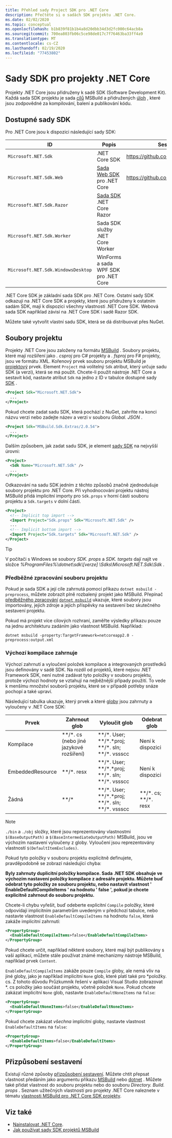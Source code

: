 ```yaml
---
title: Přehled sady Project SDK pro .NET Core
description: Přečtěte si o sadách SDK projektu .NET Core.
ms.date: 02/02/2020
ms.topic: conceptual
ms.openlocfilehash: b1b839f81b1b4a8d20dbb34d3d2fc000c64acb8a
ms.sourcegitcommit: 700ea803fb06c5ce98de017c7f76463ba33ff4a9
ms.translationtype: MT
ms.contentlocale: cs-CZ
ms.lasthandoff: 02/19/2020
ms.locfileid: "77453802"
---
```

# <a name="net-core-project-sdks"></a>Sady SDK pro projekty .NET Core

Projekty .NET Core jsou přidruženy k sadě SDK (Software Development Kit). Každá sada SDK projektu je sada [cílů](/visualstudio/msbuild/msbuild-targets) MSBuild a přidružených [úloh](/visualstudio/msbuild/msbuild-tasks) , které jsou zodpovědné za kompilování, balení a publikování kódu.

## <a name="available-sdks"></a>Dostupné sady SDK

Pro .NET Core jsou k dispozici následující sady SDK:

| ID | Popis | Sestavy|
| - | - | - |
| `Microsoft.NET.Sdk` | .NET Core SDK | https://github.com/dotnet/sdk |
| `Microsoft.NET.Sdk.Web` | [Sada Web SDK](/aspnet/core/razor-pages/web-sdk) pro .NET Core | https://github.com/aspnet/websdk |
| `Microsoft.NET.Sdk.Razor` | [Sada SDK](/aspnet/core/razor-pages/sdk) .NET Core Razor |
| `Microsoft.NET.Sdk.Worker` | Sada SDK služby .NET Core Worker |
| `Microsoft.NET.Sdk.WindowsDesktop` | WinForms a sada WPF SDK pro .NET Core |

.NET Core SDK je základní sada SDK pro .NET Core. Ostatní sady SDK odkazují na .NET Core SDK a projekty, které jsou přidruženy k ostatním sadám SDK, mají k dispozici všechny vlastnosti .NET Core SDK. Webová sada SDK například závisí na .NET Core SDK i sadě Razor SDK.

Můžete také vytvořit vlastní sadu SDK, která se dá distribuovat přes NuGet.

## <a name="project-files"></a>Soubory projektu

Projekty .NET Core jsou založeny na formátu [MSBuild](/visualstudio/msbuild/msbuild) . Soubory projektu, které mají rozšíření jako *. csproj* pro C# projekty a *. fsproj* pro F# projekty, jsou ve formátu XML. Kořenový prvek souboru projektu MSBuild je [projektový](/msbuild/project-element-msbuild) prvek. Element `Project` má volitelný `Sdk` atribut, který určuje sadu SDK (a verzi), která se má použít. Chcete-li použít nástroje .NET Core a sestavit kód, nastavte atribut `Sdk` na jedno z ID v tabulce dostupné sady [SDK](#available-sdks) .

```xml
<Project Sdk="Microsoft.NET.Sdk">
  ...
</Project>
```

Pokud chcete zadat sadu SDK, která pochází z NuGet, zahrňte na konci názvu verzi nebo zadejte název a verzi v souboru *Global. JSON* .

```xml
<Project Sdk="MSBuild.Sdk.Extras/2.0.54">
  ...
</Project>
```

Dalším způsobem, jak zadat sadu SDK, je element [sady SDK](/visualstudio/msbuild/sdk-element-msbuild) na nejvyšší úrovni:

```xml
<Project>
  <Sdk Name="Microsoft.NET.Sdk" />
  ...
</Project>
```

Odkazování na sadu SDK jedním z těchto způsobů značně zjednodušuje soubory projektu pro .NET Core. Při vyhodnocování projektu nástroj MSBuild přidá implicitní importy pro `Sdk.props` v horní části souboru projektu a `Sdk.targets` v dolní části.

```xml
<Project>
  <!-- Implicit top import -->
  <Import Project="Sdk.props" Sdk="Microsoft.NET.Sdk" />
  ...
  <!-- Implicit bottom import -->
  <Import Project="Sdk.targets" Sdk="Microsoft.NET.Sdk" />
</Project>
```

> [!TIP]
> V počítači s Windows se soubory *SDK. props* a *SDK. targets* dají najít ve složce *%ProgramFiles%\dotnet\sdk\\[verze] \Sdks\Microsoft.NET.Sdk\Sdk* .

### <a name="preprocess-the-project-file"></a>Předběžné zpracování souboru projektu

Pokud je sada SDK a její cíle zahrnutá pomocí příkazu `dotnet msbuild -preprocess`, můžete zobrazit plně rozbalený projekt jako MSBuild. Přepínač [předběžného zpracování](/visualstudio/msbuild/msbuild-command-line-reference#preprocess) [`dotnet msbuild`](../tools/dotnet-msbuild.md) ukazuje, které soubory jsou importovány, jejich zdroje a jejich příspěvky na sestavení bez skutečného sestavení projektu.

Pokud má projekt více cílových rozhraní, zaměřte výsledky příkazu pouze na jednu architekturu zadáním jako vlastnost MSBuild. Například:

`dotnet msbuild -property:TargetFramework=netcoreapp2.0 -preprocess:output.xml`

### <a name="default-compilation-includes"></a>Výchozí kompilace zahrnuje

Výchozí zahrnutí a vyloučení položek kompilace a integrovaných prostředků jsou definovány v sadě SDK. Na rozdíl od projektů, které nejsou .NET Framework SDK, není nutné zadávat tyto položky v souboru projektu, protože výchozí hodnoty se vztahují na nejběžnější případy použití. To vede k menšímu množství souborů projektu, které se v případě potřeby snáze pochopí a také upraví.

Následující tabulka ukazuje, který prvek a které [globy](https://en.wikipedia.org/wiki/Glob_(programming)) jsou zahrnuty a vyloučeny v .NET Core SDK:

| Prvek           | Zahrnout glob                              | Vyloučit glob                                                  | Odebrat glob              |
|-------------------|-------------------------------------------|---------------------------------------------------------------|--------------------------|
| Kompilace           | \*\*/\*. cs (nebo jiné jazykové rozšíření) | \*\*/\*. User;  \*\*/\*.\*proj;  \*\*/\*. sln;  \*\*/\*. vssscc  | Není k dispozici                      |
| EmbeddedResource  | \*\*/\*. resx                              | \*\*/\*. User; \*\*/\*.\*proj; \*\*/\*. sln; \*\*/\*. vssscc     | Není k dispozici                      |
| Žádná              | \*\*/\*                                   | \*\*/\*. User; \*\*/\*.\*proj; \*\*/\*. sln; \*\*/\*. vssscc     | \*\*/\*. cs; \*\*/\*. resx |

> [!NOTE]
> `./bin` a `./obj` složky, které jsou reprezentovány vlastnostmi `$(BaseOutputPath)` a `$(BaseIntermediateOutputPath)` MSBuild, jsou ve výchozím nastavení vyloučeny z globy. Vyloučení jsou reprezentovány vlastností `$(DefaultItemExcludes)`.

Pokud tyto položky v souboru projektu explicitně definujete, pravděpodobně se zobrazí následující chyba:

**Byly zahrnuty duplicitní položky kompilace. Sada .NET SDK obsahuje ve výchozím nastavení položky kompilace z adresáře projektu. Můžete buď odebrat tyto položky ze souboru projektu, nebo nastavit vlastnost ' EnableDefaultCompileItems ' na hodnotu ' false ', pokud je chcete explicitně zahrnout do souboru projektu.**

Chcete-li chybu vyřešit, buď odeberte explicitní `Compile` položky, které odpovídají implicitním parametrům uvedeným v předchozí tabulce, nebo nastavte vlastnost `EnableDefaultCompileItems` na hodnotu `false`, která zakáže implicitní zahrnutí:

```xml
<PropertyGroup>
  <EnableDefaultCompileItems>false</EnableDefaultCompileItems>
</PropertyGroup>
```

Pokud chcete určit, například některé soubory, které mají být publikovány s vaší aplikací, můžete stále používat známé mechanizmy nástroje MSBuild, například prvek `Content`.

`EnableDefaultCompileItems` zakáže pouze `Compile` globy, ale nemá vliv na jiné globy, jako je například implicitní `None` glob, které platí také pro \*položky. cs. Z tohoto důvodu Průzkumník řešení v aplikaci Visual Studio zobrazovat \*. cs položky jako součást projektu, včetně položek `None`. Pokud chcete zakázat implicitní `None` glob, nastavte `EnableDefaultNoneItems` na `false`:

```xml
<PropertyGroup>
  <EnableDefaultNoneItems>false</EnableDefaultNoneItems>
</PropertyGroup>
```

Pokud chcete zakázat *všechna* implicitní globy, nastavte vlastnost `EnableDefaultItems` na `false`:

```xml
<PropertyGroup>
  <EnableDefaultItems>false</EnableDefaultItems>
</PropertyGroup>
```

## <a name="customize-the-build"></a>Přizpůsobení sestavení

Existují různé způsoby [přizpůsobení sestavení](/visualstudio/msbuild/customize-your-build). Můžete chtít přepsat vlastnost předáním jako argumentu příkazu [MSBuild](/visualstudio/msbuild/msbuild-command-line-reference) nebo [dotnet](../tools/index.md) . Můžete také přidat vlastnost do souboru projektu nebo do souboru *Directory. Build. props* . Seznam užitečných vlastností pro projekty .NET Core naleznete v tématu [vlastnosti MSBuild pro .NET Core SDK projekty](msbuild-props.md).

## <a name="see-also"></a>Viz také

- [Nainstalovat .NET Core](../install/index.md).
- [Jak používat sady SDK projektů MSBuild](/visualstudio/msbuild/how-to-use-project-sdk)
